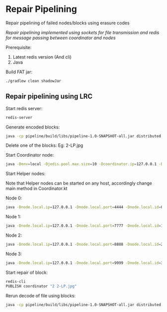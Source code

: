 # Repair Pipelining
Repair pipelining of failed nodes/blocks using erasure codes

_Repair pipelining implemented using sockets for file transmission and redis for message passing between coordinator and nodes_

Prerequisite:
1. Latest redis version (And cli)
2. Java

Build FAT jar:
```bash
./gradlew clean shadowJar
```

## Repair pipelining using LRC

Start redis server:
```bash
redis-server
```

Generate encoded blocks:
```bash
java -cp pipeline/build/libs/pipeline-1.0-SNAPSHOT-all.jar distributed.erasure.coding.LRCErasureCodeExampleKt
```

Delete one of the blocks: Eg: 2-LP.jpg

Start Coordinator node:
```bash
java -Denv=local -Djedis.pool.max.size=10 -Dcoordinator.ip=127.0.0.1 -Derasure.code=LRC -Dfetch.method=pipeline -Dorg.slf4j.simpleLogger.defaultLogLevel=DEBUG -cp pipeline/build/libs/pipeline-1.0-SNAPSHOT-all.jar distributed.erasure.coding.pipeline.CoordinatorKt
```

Start Helper nodes:

Note that Helper nodes can be started on any host, accordingly change main method in Coordinator.kt

Node 0:
```bash
java -Dnode.local.ip=127.0.0.1 -Dnode.local.port=4444 -Dnode.local.id=0 -Djedis.pool.max.size=10 -Dorg.slf4j.simpleLogger.defaultLogLevel=DEBUG -cp pipeline/build/libs/pipeline-1.0-SNAPSHOT-all.jar distributed.erasure.coding.pipeline.NodeImplKt
```

Node 1:
```bash
java -Dnode.local.ip=127.0.0.1 -Dnode.local.port=7777 -Dnode.local.id=1 -Djedis.pool.max.size=10 -Dorg.slf4j.simpleLogger.defaultLogLevel=DEBUG -cp pipeline/build/libs/pipeline-1.0-SNAPSHOT-all.jar distributed.erasure.coding.pipeline.NodeImplKt
```

Node 2:
```bash
java -Dnode.local.ip=127.0.0.1 -Dnode.local.port=8888 -Dnode.local.id=2 -Djedis.pool.max.size=10 -Dorg.slf4j.simpleLogger.defaultLogLevel=DEBUG -cp pipeline/build/libs/pipeline-1.0-SNAPSHOT-all.jar distributed.erasure.coding.pipeline.NodeImplKt
```

Node 3:
```bash
java -Dnode.local.ip=127.0.0.1 -Dnode.local.port=9999 -Dnode.local.id=3 -Djedis.pool.max.size=10 -Dorg.slf4j.simpleLogger.defaultLogLevel=DEBUG -cp pipeline/build/libs/pipeline-1.0-SNAPSHOT-all.jar distributed.erasure.coding.pipeline.NodeImplKt
```

Start repair of block:
```bash
redis-cli
PUBLISH coordinator "2 2-LP.jpg"
```

Rerun decode of file using blocks:
```bash
java -cp pipeline/build/libs/pipeline-1.0-SNAPSHOT-all.jar distributed.erasure.coding.LRCErasureCodeExampleKt
```
